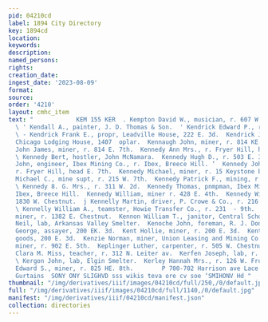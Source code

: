 ```yaml
---
pid: 04210cd
label: 1894 City Directory
key: 1894cd
location: 
keywords: 
description: 
named_persons: 
rights: 
creation_date: 
ingest_date: '2023-08-09'
format: 
source: 
order: '4210'
layout: cmhc_item
text: "            KEM 155 KER  . Kempton David W., musician, r. 607 W. Chestnut.
  \ ' Kendall A., painter, J. D. Thomas & Son.  ' Kendrick Edward P., r. 222 EH. 3d.
  \ - Kendrick Frank E., propr, Leadville House, 222 E. 3d.  Kendrick Joseph, propr,
  Chicago Lodging House, 1407  oplar.  Kennaugh John, miner, r. 814 KE. 7th.  Kennaugh
  John James, miner, r. 814 E. 7th.  Kennedy Ann Mrs., r. Fryer Hill, head E. 7th.
  \ Kennedy Bert, hostler, John McNamara.  Kennedy Hugh D., r. 503 E. 3d.  Kennedy
  John, engineer, Ibex Mining Co., r. Ibex, Breece Hill. ‘  Kennedy John P., miner,
  r. Fryer Hill, head E. 7th.  Kennedy Michael, miner, r. 15 Keystone blk.  Kennedy
  Michael C., mine supt, r. 215 W. 7th.  Kennedy Patrick F., mining, r. 117 E. 9th.
  \ Kennedy 8. G. Mrs., r. 311 W. 2d.  Kennedy Thomas, pnmpman, Ibex Mining Co., r.
  Ibex, Breece Hill.  Kennedy William, miner r. 428 E. 4th.  Kennedy William R., lawyer,
  1830 W. Chestnut.  j Kennelly Martin, driver, P. Crowe & Co., r. 216 W. Chest- nut.
  \ Kennelly William A., teamster, Howie Transfer Co., r. 231  - 9th.  Kennens John,
  miner, r. 1382 E. Chestnut.  Kennon William T., janitor, Central School bldg.  Kenny
  Neil, lab, Arkansas Valley Smelter.  Kenoche John, foreman, R. J. Donnen.  Kent
  George, assayer, 200 EK. 3d.  Kent Hollie, miner, r. 200 E. 3d.  Kent L. G., dry
  goods, 200 E. 3d.  Kenzie Norman, miner, Union Leasing and Mining Co.  Keough Ambrose,
  miner, r. 902 E. 5th.  Keplinger Luther, carpenter, r. 505 W. Chestnut.  Kerbach
  Clara M. Miss, teacher, r. 312 N. Leiter av.  Kerfen Joseph, lab, r. 219 W. Elm.
  \ Kergon John, lab, Elgin Smelter.  Kerley Hannah Mrs., r. 126 W. Front.  Kermode
  Edward S., miner, r. 825 HE. 8th.        P 700-702 Harrison ave Lace and Ghenille
  Gurtains  SONY ONY SLIGHVD sss wikis teva ore cv soe ‘SMIHONV Hd "
thumbnail: "/img/derivatives/iiif/images/04210cd/full/250,/0/default.jpg"
full: "/img/derivatives/iiif/images/04210cd/full/1140,/0/default.jpg"
manifest: "/img/derivatives/iiif/04210cd/manifest.json"
collection: directories
---
```

